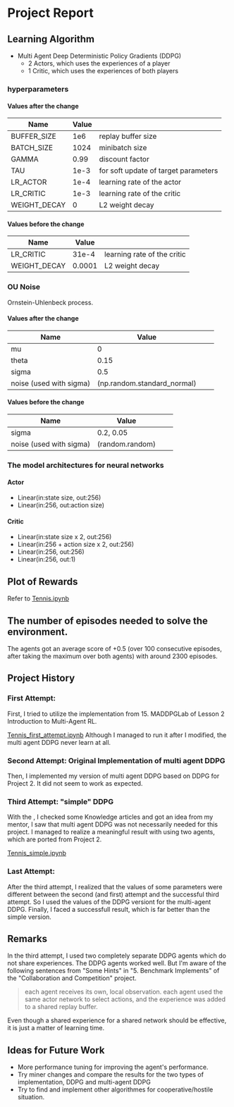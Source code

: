 # Project Report

## Learning Algorithm

- Multi Agent Deep Deterministic Policy Gradients (DDPG)
  - 2 Actors, which uses the experiences of a player
  - 1 Critic, which uses the experiences of both players

### hyperparameters

#### Values after the change
|  Name  |  Value  |　|
| ---- | ---- | ---- |
|BUFFER_SIZE | 1e6 | replay buffer size|
|BATCH_SIZE | 1024        | minibatch size|
|GAMMA | 0.99        | discount factor|
|TAU | 1e-3              | for soft update of target parameters|
|LR_ACTOR | 1e-4               | learning rate of the actor |
|LR_CRITIC | 1e-3               | learning rate of the critic |
|WEIGHT_DECAY | 0        | L2 weight decay |

#### Values before the change
|  Name  |  Value  |　|
| ---- | ---- | ---- |
|LR_CRITIC | 31e-4               | learning rate of the critic |
|WEIGHT_DECAY | 0.0001        | L2 weight decay |

### OU Noise

Ornstein-Uhlenbeck process.

#### Values after the change
|  Name  |  Value  |　|
| ---- | ---- | ---- |
| mu | 0               |  |
| theta | 0.15        |  |
| sigma | 0.5        |  |
| noise (used with sigma) |  (np.random.standard_normal)        |  |

#### Values before the change
|  Name  |  Value  |　|
| ---- | ---- | ---- |
| sigma | 0.2, 0.05        |  |
| noise (used with sigma) |  (random.random)        |  |

### The model architectures for neural networks

#### Actor

- Linear(in:state size, out:256)
- Linear(in:256, out:action size)

#### Critic

- Linear(in:state size x 2, out:256)
- Linear(in:256 + action size x 2, out:256)
- Linear(in:256, out:256)
- Linear(in:256, out:1)


## Plot of Rewards

Refer to [Tennis.ipynb](./Tennis.ipynb)

## The number of episodes needed to solve the environment.

The agents got an average score of +0.5 (over 100 consecutive episodes, after taking the maximum over both agents) with around 2300 episodes.

## Project History

### First Attempt: 
First, I tried to utilize the implementation from 15. MADDPGLab of Lesson 2 Introduction to Multi-Agent RL.

[Tennis_first_attempt.ipynb](./Tennis_first_attempt.ipynb)
Although I managed to run it after I modified, the multi agent DDPG never learn at all.

### Second Attempt: Original Implementation of multi agent DDPG
Then, I implemented my version of multi agent DDPG based on DDPG for Project 2.
It did not seem to work as expected.

### Third Attempt: "simple" DDPG
With the , I checked some Knowledge articles and got an idea from my mentor, I saw that multi agent DDPG was not necessarily needed for this project.
I managed to realize a meaningful result with using two agents, which are ported from Project 2.

[Tennis_simple.ipynb](./Tennis_simple.ipynb)

### Last Attempt:

After the third attempt, I realized that the values of some parameters were different between the second (and first) attempt and the successful third attempt. So I used the values of the DDPG versiont for the multi-agent DDPG.
Finally, I faced a successfull result, which is far better than the simple version.

## Remarks

In the third attempt, I used two completely separate DDPG agents which do not share experiences. 
The DDPG agents worked well. But I'm aware of the following sentences from  "Some Hints" in "5. Benchmark Implements" of the "Collaboration and Competition" project.

>each agent receives its own, local observation. each agent used the same actor network to select actions, and the experience was added to a shared replay buffer.

Even though a shared experience for a shared network should be effective, it is just a matter of learning time.

## Ideas for Future Work

- More performance tuning for improving the agent's performance.
- Try miner changes and compare the results for the two types of implementation, DDPG and multi-agent DDPG
- Try to find and implement other algorithmes for cooperative/hostile situation.

